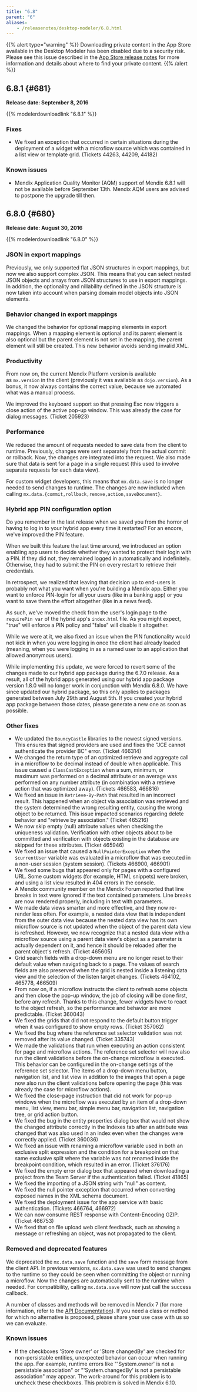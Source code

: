 ```yaml
---
title: "6.8"
parent: "6"
aliases:
    - /releasenotes/desktop-modeler/6.8.html
---
```


{{% alert type="warning" %}}
Downloading private content in the App Store available in the Desktop Modeler has been disabled due to a security risk. Please see this issue described in the [App Store release notes](/releasenotes/app-store/#private-fix) for more information and details about where to find your private content.
{{% /alert %}}

## 6.8.1 {#681}

**Release date: September 8, 2016**

{{% modelerdownloadlink "6.8.1" %}}

### Fixes

*   We fixed an exception that occurred in certain situations during the deployment of a widget with a microflow source which was contained in a list view or template grid. (Tickets 44263, 44209, 44182)

### Known issues

*   Mendix Application Quality Monitor (AQM) support of Mendix 6.8.1 will not be available before September 13th. Mendix AQM users are advised to postpone the upgrade till then.

## 6.8.0 {#680}

**Release date: August 30, 2016**

{{% modelerdownloadlink "6.8.0" %}}

### JSON in export mappings

Previously, we only supported flat JSON structures in export mappings, but now we also support complex JSON. This means that you can select nested JSON objects and arrays from JSON structures to use in export mappings. In addition, the optionality and nillability defined in the JSON structure is now taken into account when parsing domain model objects into JSON elements.

### Behavior changed in export mappings

We changed the behavior for optional mapping elements in export mappings. When a mapping element is optional and its parent element is also optional but the parent element is not set in the mapping, the parent element will still be created. This new behavior avoids sending invalid XML.

### Productivity

From now on, the current Mendix Platform version is available as `mx.version` in the client (previously it was available as `dojo.version`). As a bonus, it now always contains the correct value, because we automated what was a manual process.

We improved the keyboard support so that pressing Esc now triggers a close action of the active pop-up window. This was already the case for dialog messages. (Ticket 205923)

### Performance

We reduced the amount of requests needed to save data from the client to runtime. Previously, changes were sent separately from the actual commit or rollback. Now, the changes are integrated into the request. We also made sure that data is sent for a page in a single request (this used to involve separate requests for each data view).

For custom widget developers, this means that `mx.data.save` is no longer needed to send changes to runtime. The changes are now included when calling `mx.data.{commit,rollback,remove,action,saveDocument}`.

### Hybrid app PIN configuration option

Do you remember in the last release when we saved you from the horror of having to log in to your hybrid app every time it restarted? For an encore, we've improved the PIN feature.

When we built this feature the last time around, we introduced an option enabling app users to decide whether they wanted to protect their login with a PIN. If they did not, they remained logged in automatically and indefinitely. Otherwise, they had to submit the PIN on every restart to retrieve their credentials.

In retrospect, we realized that leaving that decision up to end-users is probably not what you want when you're building a Mendix app. Either you want to enforce PIN-login for all your users (like in a banking app) or you want to save them the effort altogether (like in a news feed).

As such, we've moved the check from the user's login page to the `requirePin var` of the hybrid app's `index.html` file. As you might expect, "true" will enforce a PIN policy and "false" will disable it altogether.

While we were at it, we also fixed an issue when the PIN functionality would not kick in when you were logging in once the client had already loaded (meaning, when you were logging in as a named user to an application that allowed anonymous users).

While implementing this update, we were forced to revert some of the changes made to our hybrid app package during the 6.7.0 release. As a result, all of the hybrid apps generated using our hybrid app package version 1.8.0 will no longer work in conjunction with Mendix 6.8.0\. We have since updated our hybrid package, so this only applies to packages generated between July 29th and August 5th. If you created your hybrid app package between those dates, please generate a new one as soon as possible.

### Other fixes

*   We updated the `BouncyCastle` libraries to the newest signed versions. This ensures that signed providers are used and fixes the "JCE cannot authenticate the provider BC" error. (Ticket 466314)
*   We changed the return type of an optimized retrieve and aggregate call in a microflow to be decimal instead of double when applicable. This issue caused a `ClassCastException` when a sum, minimum, or maximum was performed on a decimal attribute or an average was performed on any number attribute (in combination with a retrieve action that was optimized away). (Tickets 466583, 466816)
*   We fixed an issue in `Retrieve-By-Path` that resulted in an incorrect result. This happened when an object via association was retrieved and the system determined the wrong resulting entity, causing the wrong object to be returned. This issue impacted scenarios regarding delete behavior and "retrieve by association." (Ticket 465216)
*   We now skip empty (null) attribute values when checking the uniqueness validation. Verification with other objects about to be committed and verification with objects existing in the database are skipped for these attributes. (Ticket 465946)
*   We fixed an issue that caused a `NullPointerException` when the `$currentUser` variable was evaluated in a microflow that was executed in a non-user session (system session). (Tickets 466900, 466901)
*   We fixed some bugs that appeared only for pages with a configured URL. Some custom widgets (for example, HTML snippets) were broken, and using a list view resulted in 404 errors in the console.
*   A Mendix community member on the Mendix Forum reported that line breaks in text were ignored if the text contained parameters. Line breaks are now rendered properly, including in text with parameters.
*   We made data views smarter and more effective, and they now re-render less often. For example, a nested data view that is independent from the outer data view because the nested data view has its own microflow source is not updated when the object of the parent data view is refreshed. However, we now recognize that a nested data view with a microflow source using a parent data view's object as a parameter is actually dependent on it, and hence it should be reloaded after the parent object's refresh. (Ticket 465605)
*   Grid search fields with a drop-down menu are no longer reset to their default value when navigating back to a page. The values of search fields are also preserved when the grid is nested inside a listening data view and the selection of the listen target changes. (Tickets 464102, 465778, 466509)
*   From now on, if a microflow instructs the client to refresh some objects and then close the pop-up window, the job of closing will be done first, before any refresh. Thanks to this change, fewer widgets have to react to the object refresh, so the performance and behavior are more predictable. (Ticket 360043)
*   We fixed the grids that did not respond to the default button trigger when it was configured to show empty rows. (Ticket 357062)
*   We fixed the bug where the reference set selector validation was not removed after its value changed. (Ticket 335743)
*   We made the validations that run when executing an action consistent for page and microflow actions. The reference set selector will now also run the client validations before the on-change microflow is executed. This behavior can be configured in the on-change settings of the reference set selector. The items of a drop-down menu button, navigation list, and list view in addition to the images that open a page now also run the client validations before opening the page (this was already the case for microflow actions).
*   We fixed the close-page instruction that did not work for pop-up windows when the microflow was executed by an item of a drop-down menu, list view, menu bar, simple menu bar, navigation list, navigation tree, or grid action button.
*   We fixed the bug in the entity properties dialog box that would not show the changed attribute correctly in the Indexes tab after an attribute was changed that was also used in an index even when the changes were correctly applied. (Ticket 360036)
*   We fixed an issue with renaming a microflow variable used in both an exclusive split expression and the condition for a breakpoint on that same exclusive split where the variable was not renamed inside the breakpoint condition, which resulted in an error. (Ticket 376176)
*   We fixed the empty error dialog box that appeared when downloading a project from the Team Server if the authentication failed. (Ticket 41865)
*   We fixed the importing of a JSON string with "null" as content.
*   We fixed the null pointer exception that occurred when converting exposed names in the XML schema document.
*   We fixed the deployment issue for the app service with basic authentication. (Tickets 466764, 466972)
*   We can now consume REST response with Content-Encoding GZIP. (Ticket 466753)
*   We fixed that on file upload web client feedback, such as showing a message or refreshing an object, was not propagated to the client.

### Removed and deprecated features

We deprecated the `mx.data.save` function and the ``save`` form message from the client API. In previous versions, `mx.data.save` was used to send changes to the runtime so they could be seen when committing the object or running a microflow. Now the changes are automatically sent to the runtime when needed. For compatibility, calling `mx.data.save` will now just call the success callback.

A number of classes and methods will be removed in Mendix 7 (for more information, refer to the [API Documentation](https://apidocs.rnd.mendix.com/6/runtime/index.html)). If you need a class or method for which no alternative is proposed, please share your use case with us so we can evaluate.

### Known issues

*   If the checkboxes 'Store owner' or 'Store changedBy' are checked for non-persistable entities, unexpected behavior can occur when running the app. For example, runtime errors like "'System.owner' is not a persistable association" or "'System.changedBy' is not a persistable association" may appear. The work-around for this problem is to uncheck these checkboxes. This problem is solved in Mendix 6.10.
